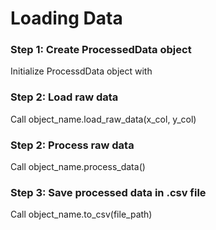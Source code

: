 # Loading Data

### Step 1: Create ProcessedData object
Initialize ProcessdData object with

### Step 2: Load raw data
Call object_name.load_raw_data(x_col, y_col)

### Step 2: Process raw data
Call object_name.process_data()

### Step 3: Save processed data in .csv file
Call object_name.to_csv(file_path)
